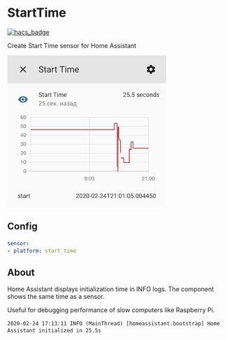 # StartTime

[![hacs_badge](https://img.shields.io/badge/HACS-Custom-orange.svg)](https://github.com/custom-components/hacs)

Create Start Time sensor for Home Assistant

![sensor](sensor.png)

## Config

```yaml
sensor:
- platform: start_time
```

## About

Home Assistant displays initialization time in INFO logs. The component shows the same time as a sensor.

Useful for debugging performance of slow computers like Raspberry Pi.

```
2020-02-24 17:13:11 INFO (MainThread) [homeassistant.bootstrap] Home Assistant initialized in 25.5s
```
